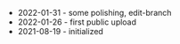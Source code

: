 
- 2022-01-31 - some polishing, edit-branch
- 2022-01-26 - first public upload
- 2021-08-19 - initialized
